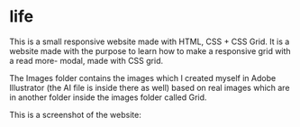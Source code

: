 # life
This is a small responsive website made with HTML, CSS + CSS Grid. It is a website made with the purpose to learn how to make a responsive grid with a read more- modal, made with CSS grid.

The Images folder contains the images which I created myself in Adobe Illustrator (the AI file is inside there as well) based on real images which are in another folder inside the images folder called Grid.

This is a screenshot of the website: 

<img scr="images/screenshot.png" width="100">
